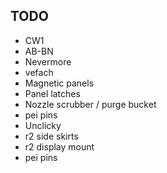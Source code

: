 ## TODO

- CW1
- AB-BN
- Nevermore
- vefach
- Magnetic panels
- Panel latches
- Nozzle scrubber / purge bucket
- pei pins
- Unclicky
- r2 side skirts
- r2 display mount
- pei pins